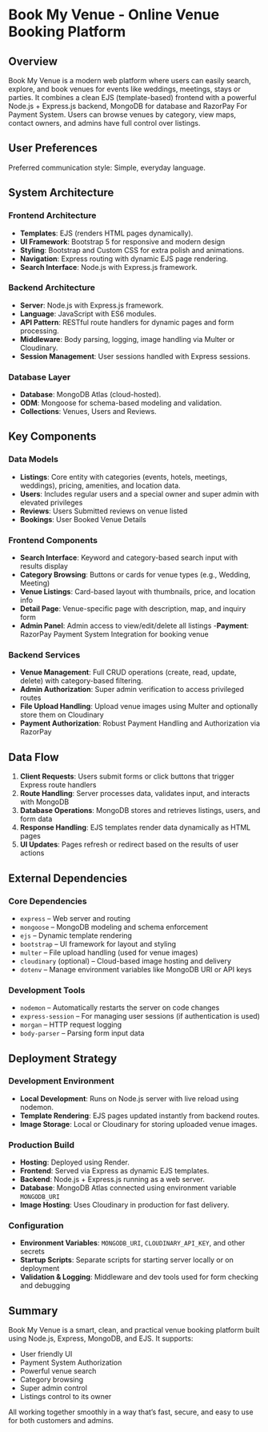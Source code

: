 # Book My Venue - Online Venue Booking Platform

## Overview

Book My Venue is a modern web platform where users can easily search, explore, and book venues for events like weddings, meetings, stays or parties. It combines a clean EJS (template-based) frontend with a powerful Node.js + Express.js backend, MongoDB for database and RazorPay For Payment System. Users can browse venues by category, view maps, contact owners, and admins have full control over listings.

## User Preferences

Preferred communication style: Simple, everyday language.

## System Architecture

### Frontend Architecture

- **Templates**: EJS (renders HTML pages dynamically).
- **UI Framework**: Bootstrap 5 for responsive and modern design
- **Styling**: Bootstrap and Custom CSS for extra polish and animations.
- **Navigation**: Express routing with dynamic EJS page rendering.
- **Search Interface**: Node.js with Express.js framework.


### Backend Architecture

- **Server**: Node.js with Express.js framework.
- **Language**: JavaScript with ES6 modules.
- **API Pattern**: RESTful route handlers for dynamic pages and form processing.
- **Middleware**: Body parsing, logging, image handling via Multer or Cloudinary.
- **Session Management**: User sessions handled with Express sessions.

### Database Layer

- **Database**: MongoDB Atlas (cloud-hosted).
- **ODM**: Mongoose for schema-based modeling and validation.
- **Collections**: Venues, Users and  Reviews.

## Key Components

### Data Models
- **Listings**: Core entity with categories (events, hotels, meetings, weddings), pricing, amenities, and location data.
- **Users**: Includes regular users and a special owner and super admin with elevated privileges
- **Reviews**: Users Submitted reviews on venue listed
- **Bookings**: User Booked Venue Details


### Frontend Components

- **Search Interface**: Keyword and category-based search input with results display
- **Category Browsing**: Buttons or cards for venue types (e.g., Wedding, Meeting)
- **Venue Listings**: Card-based layout with thumbnails, price, and location info
- **Detail Page**: Venue-specific page with description, map, and inquiry form
- **Admin Panel**: Admin access to view/edit/delete all listings
-**Payment**: RazorPay Payment System Integration for booking venue

### Backend Services

- **Venue Management**: Full CRUD operations (create, read, update, delete) with category-based filtering.
- **Admin Authorization**: Super admin verification to access privileged routes
- **File Upload Handling**: Upload venue images using Multer and optionally store them on Cloudinary
- **Payment Authorization**: Robust Payment Handling and Authorization via RazorPay


## Data Flow

1. **Client Requests**: Users submit forms or click buttons that trigger Express route handlers
2. **Route Handling**: Server processes data, validates input, and interacts with MongoDB
3. **Database Operations**: MongoDB stores and retrieves listings, users, and form data
4. **Response Handling**: EJS templates render data dynamically as HTML pages
5. **UI Updates**: Pages refresh or redirect based on the results of user actions


## External Dependencies

### Core Dependencies

- `express` – Web server and routing
- `mongoose` – MongoDB modeling and schema enforcement
- `ejs` – Dynamic template rendering
- `bootstrap` – UI framework for layout and styling
- `multer` – File upload handling (used for venue images)
- `cloudinary` (optional) – Cloud-based image hosting and delivery
- `dotenv` – Manage environment variables like MongoDB URI or API keys

### Development Tools

- `nodemon` – Automatically restarts the server on code changes
- `express-session` – For managing user sessions (if authentication is used)
- `morgan` – HTTP request logging
- `body-parser` – Parsing form input data

## Deployment Strategy

### Development Environment

- **Local Development**: Runs on Node.js server with live reload using nodemon.
- **Template Rendering**: EJS pages updated instantly from backend routes.
- **Image Storage**: Local or Cloudinary for storing uploaded venue images.

### Production Build

- **Hosting**: Deployed using Render.
- **Frontend**: Served via Express as dynamic EJS templates.
- **Backend**: Node.js + Express.js running as a web server.
- **Database**: MongoDB Atlas connected using environment variable `MONGODB_URI`
- **Image Hosting**: Uses Cloudinary in production for fast delivery.

### Configuration

- **Environment Variables**: `MONGODB_URI`, `CLOUDINARY_API_KEY`, and other secrets
- **Startup Scripts**: Separate scripts for starting server locally or on deployment
- **Validation & Logging**: Middleware and dev tools used for form checking and debugging

## Summary

Book My Venue is a smart, clean, and practical venue booking platform built using Node.js, Express, MongoDB, and EJS. It supports:

- User friendly UI
- Payment System Authorization
- Powerful venue search  
- Category browsing  
- Super admin control  
- Listings control to its owner  

All working together smoothly in a way that’s fast, secure, and easy to use for both customers and admins.